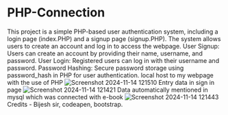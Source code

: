 # PHP-Connection
This project is a simple PHP-based user authentication system, including a login page (index.PHP) and a signup page (signup.PHP). The system allows users to create an account and log in to access the webpage.
User Signup: Users can create an account by providing their name, username, and password.
User Login: Registered users can log in with their username and password.
Password Hashing: Secure password storage using password_hash in PHP for user authentication.
local host to my webpage with the use of PHP
![Screenshot 2024-11-14 121510](https://github.com/user-attachments/assets/31abd63d-acc1-44f7-8c26-a51017a60988)
Entry data in sign in page 
![Screenshot 2024-11-14 121421](https://github.com/user-attachments/assets/2f3dcf83-93a1-46d2-8ff5-2811cb722d67)
Data automatically mentioned in mysql which was connected with e-book
![Screenshot 2024-11-14 121443](https://github.com/user-attachments/assets/0c0299cc-e28a-4f47-8f72-9f5559ab45eb)
Credits - 
Bijesh sir,
codeapen,
bootstrap.
